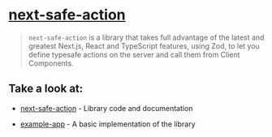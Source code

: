 # [next-safe-action](https://github.com/TheEdoRan/next-safe-action)

> `next-safe-action` is a library that takes full advantage of the latest and greatest Next.js, React and TypeScript features, using Zod, to let you define typesafe actions on the server and call them from Client Components. 

## Take a look at:
- [next-safe-action](https://github.com/TheEdoRan/next-safe-action/tree/main/packages/next-safe-action) - Library code and documentation

- [example-app](https://github.com/TheEdoRan/next-safe-action/tree/main/packages/example-app) - A basic implementation of the library